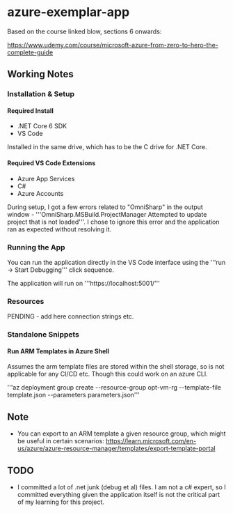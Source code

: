 # azure-exemplar-app

Based on the course linked blow, sections 6 onwards:

https://www.udemy.com/course/microsoft-azure-from-zero-to-hero-the-complete-guide

## Working Notes

### Installation & Setup

#### Required Install

- .NET Core 6 SDK
- VS Code

Installed in the same drive, which has to be the C drive for .NET Core. 

#### Required VS Code Extensions

- Azure App Services
- C#
- Azure Accounts

During setup, I got a few errors related to "OmniSharp" in the output window - '''OmniSharp.MSBuild.ProjectManager Attempted to update project that is not loaded'''. I chose to ignore this error and the application ran as expected without resolving it. 

### Running the App

You can run the application directly in the VS Code interface using the '''run -> Start Debugging''' click sequence. 

The application will run on '''https://localhost:5001/'''

### Resources

PENDING - add here connection strings etc. 

### Standalone Snippets

#### Run ARM Templates in Azure Shell

Assumes the arm template files are stored within the shell storage, so is not applicable for any CI/CD etc. Though this could work on an azure CLI.

'''az deployment group create --resource-group opt-vm-rg --template-file template.json --parameters parameters.json'''






## Note

- You can export to an ARM template a given resource group, which might be useful in certain scenarios: https://learn.microsoft.com/en-us/azure/azure-resource-manager/templates/export-template-portal



## TODO

- I committed a lot of .net junk (debug et al) files. I am not a c# expert, so I committed everything given the application itself is not the critical part of my learning for this project.




